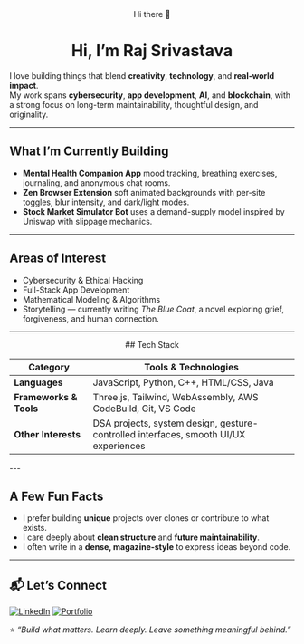 <div align="center">
Hi there 👋

# Hi, I’m Raj Srivastava

</div>

I love building things that blend **creativity**, **technology**, and **real-world impact**.  
My work spans **cybersecurity**, **app development**, **AI**, and **blockchain**, with a strong focus on long-term maintainability, thoughtful design, and originality.

---

## What I’m Currently Building

- **Mental Health Companion App**
      mood tracking, breathing exercises, journaling, and anonymous chat rooms.  
- **Zen Browser Extension**
      soft animated backgrounds with per-site toggles, blur intensity, and dark/light modes.  
- **Stock Market Simulator Bot**
      uses a demand-supply model inspired by Uniswap with slippage mechanics.

---

## Areas of Interest

- Cybersecurity & Ethical Hacking  
- Full-Stack App Development  
- Mathematical Modeling & Algorithms  
- Storytelling — currently writing *The Blue Coat*, a novel exploring grief, forgiveness, and human connection.

---
<div align="center">
## Tech Stack

| Category              | Tools & Technologies                                                                           |
|------------------------|------------------------------------------------------------------------------------------------|
| **Languages**          | JavaScript, Python, C++, HTML/CSS, Java                                                         |
| **Frameworks & Tools** | Three.js, Tailwind, WebAssembly, AWS CodeBuild, Git, VS Code                                    |
| **Other Interests**    | DSA projects, system design, gesture-controlled interfaces, smooth UI/UX experiences            |
</div>
---

## A Few Fun Facts

- I prefer building **unique** projects over clones or contribute to what exists.  
- I care deeply about **clean structure** and **future maintainability**.  
- I often write in a **dense, magazine-style** to express ideas beyond code.

---

## 📬 Let’s Connect

[![LinkedIn](https://img.shields.io/badge/LinkedIn-0077B5?style=for-the-badge&logo=linkedin&logoColor=white)](https://www.linkedin.com/in/raj-sriv2005/)
[![Portfolio](https://img.shields.io/badge/Portfolio-000000?style=for-the-badge&logo=About.me&logoColor=white)](#)

⭐ *“Build what matters. Learn deeply. Leave something meaningful behind.”*
